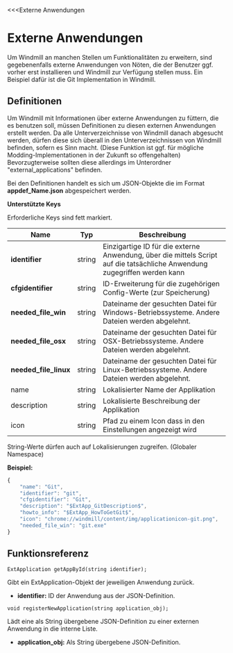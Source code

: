 ﻿<<<Externe Anwendungen
# Externe Anwendungen

Um Windmill an manchen Stellen um Funktionalitäten zu erweitern, sind gegebenenfalls externe Anwendungen von Nöten, die der Benutzer ggf. vorher erst installieren und Windmill zur Verfügung stellen muss. Ein Beispiel dafür ist die Git Implementation in Windmill.

## Definitionen

Um Windmill mit Informationen über externe Anwendungen zu füttern, die es benutzen soll, müssen Definitionen zu diesen externen Anwendungen erstellt werden. Da alle Unterverzeichnisse von Windmill danach abgesucht werden, dürfen diese sich überall in den Unterverzeichnissen von Windmill befinden, sofern es Sinn macht. (Diese Funktion ist ggf. für mögliche Modding-Implementationen in der Zukunft so offengehalten) Bevorzugterweise sollten diese allerdings im Unterordner "external_applications" befinden.

Bei den Definitionen handelt es sich um JSON-Objekte die im Format **appdef_**Name**.json** abgespeichert werden.

**Unterstützte Keys**

Erforderliche Keys sind fett markiert.

| Name | Typ | Beschreibung |
|------|-----|--------------|
| **identifier** | string | Einzigartige ID für die externe Anwendung, über die mittels Script auf die tatsächliche Anwendung zugegriffen werden kann |
| **cfgidentifier** | string | ID-Erweiterung für die zugehörigen Config-Werte (zur Speicherung) |
| **needed_file_win** | string | Dateiname der gesuchten Datei für Windows-Betriebssysteme. Andere Dateien werden abgelehnt. |
| **needed_file_osx** | string | Dateiname der gesuchten Datei für OSX-Betriebssysteme. Andere Dateien werden abgelehnt. |
| **needed_file_linux** | string | Dateiname der gesuchten Datei für Linux-Betriebssysteme. Andere Dateien werden abgelehnt. |
| name | string | Lokalisierter Name der Applikation |
| description | string | Lokalisierte Beschreibung der Applikation |
| icon | string | Pfad zu einem Icon dass in den Einstellungen angezeigt wird |

String-Werte dürfen auch auf Lokalisierungen zugreifen. (Globaler Namespace)

**Beispiel:**
```javascript
{
	"name": "Git",
	"identifier": "git",
	"cfgidentifier": "Git",
	"description": "$ExtApp_GitDescription$",
	"howto_info": "$ExtApp_HowToGetGit$",
	"icon": "chrome://windmill/content/img/applicationicon-git.png",
	"needed_file_win": "git.exe"
}
```

## Funktionsreferenz

```fnpreview
ExtApplication getAppById(string identifier);
```

Gibt ein ExtApplication-Objekt der jeweiligen Anwendung zurück.

- **identifier:**
  ID der Anwendung aus der JSON-Definition.

```fnpreview
void registerNewApplication(string application_obj);
```

Lädt eine als String übergebene JSON-Definition zu einer externen Anwendung in die interne Liste.

- **application_obj:**
  Als String übergebene JSON-Definition.
